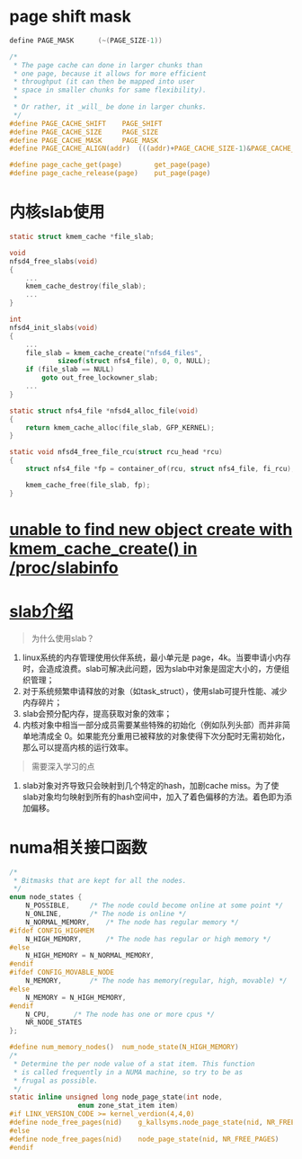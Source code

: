 # page shift mask
```c
define PAGE_MASK      (~(PAGE_SIZE-1))

/*
 * The page cache can done in larger chunks than
 * one page, because it allows for more efficient
 * throughput (it can then be mapped into user
 * space in smaller chunks for same flexibility).
 *
 * Or rather, it _will_ be done in larger chunks.
 */
#define PAGE_CACHE_SHIFT	PAGE_SHIFT
#define PAGE_CACHE_SIZE		PAGE_SIZE
#define PAGE_CACHE_MASK		PAGE_MASK
#define PAGE_CACHE_ALIGN(addr)	(((addr)+PAGE_CACHE_SIZE-1)&PAGE_CACHE_MASK)

#define page_cache_get(page)		get_page(page)
#define page_cache_release(page)	put_page(page)
```
# 内核slab使用
```c
static struct kmem_cache *file_slab;

void
nfsd4_free_slabs(void)
{
	...
	kmem_cache_destroy(file_slab);
	...
}

int
nfsd4_init_slabs(void)
{
	...
	file_slab = kmem_cache_create("nfsd4_files",
			sizeof(struct nfs4_file), 0, 0, NULL);
	if (file_slab == NULL)
		goto out_free_lockowner_slab;
	...
}

static struct nfs4_file *nfsd4_alloc_file(void)
{
	return kmem_cache_alloc(file_slab, GFP_KERNEL);
}

static void nfsd4_free_file_rcu(struct rcu_head *rcu)
{
	struct nfs4_file *fp = container_of(rcu, struct nfs4_file, fi_rcu);

	kmem_cache_free(file_slab, fp);
}
```

# [unable to find new object create with kmem_cache_create() in /proc/slabinfo](https://stackoverflow.com/questions/24858424/unable-to-find-new-object-create-with-kmem-cache-create-in-proc-slabinfo/24872230)

# [slab介绍](https://blog.simowce.com/2015/11/01/linux-memory-managent-slab-allocator-and-kmalloc/)
> 为什么使用slab？   
1. linux系统的内存管理使用伙伴系统，最小单元是 page，4k。当要申请小内存时，会造成浪费。slab可解决此问题，因为slab中对象是固定大小的，方便组织管理；
2. 对于系统频繁申请释放的对象（如task_struct），使用slab可提升性能、减少内存碎片；
3. slab会预分配内存，提高获取对象的效率；
4. 内核对象中相当一部分成员需要某些特殊的初始化（例如队列头部）而并非简单地清成全 0。如果能充分重用已被释放的对象使得下次分配时无需初始化，那么可以提高内核的运行效率。
> 需要深入学习的点
1. slab对象对齐导致只会映射到几个特定的hash，加剧cache miss。为了使slab对象均匀映射到所有的hash空间中，加入了着色偏移的方法。着色即为添加偏移。
# numa相关接口函数
```c
/*
 * Bitmasks that are kept for all the nodes.
 */
enum node_states {
	N_POSSIBLE,		/* The node could become online at some point */
	N_ONLINE,		/* The node is online */
	N_NORMAL_MEMORY,	/* The node has regular memory */
#ifdef CONFIG_HIGHMEM
	N_HIGH_MEMORY,		/* The node has regular or high memory */
#else
	N_HIGH_MEMORY = N_NORMAL_MEMORY,
#endif
#ifdef CONFIG_MOVABLE_NODE
	N_MEMORY,		/* The node has memory(regular, high, movable) */
#else
	N_MEMORY = N_HIGH_MEMORY,
#endif
	N_CPU,		/* The node has one or more cpus */
	NR_NODE_STATES
};

#define num_memory_nodes()	num_node_state(N_HIGH_MEMORY)
/*
 * Determine the per node value of a stat item. This function
 * is called frequently in a NUMA machine, so try to be as
 * frugal as possible.
 */
static inline unsigned long node_page_state(int node,
				 enum zone_stat_item item)
#if LINX_VERSION_CODE >= kernel_verdion(4,4,0)
#define node_free_pages(nid)	g_kallsyms.node_page_state(nid, NR_FREE_PAGES)
#else
#define node_free_pages(nid)	node_page_state(nid, NR_FREE_PAGES)
#endif
```
